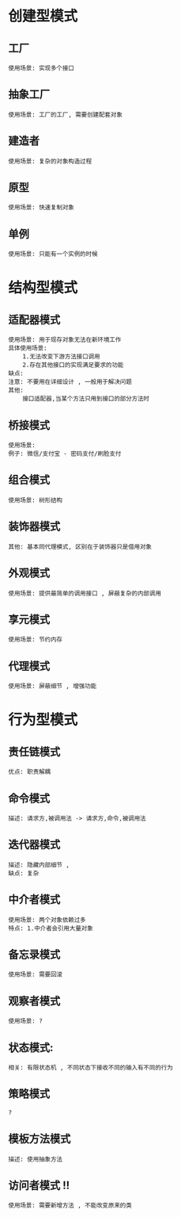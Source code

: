 # 创建型模式

## 工厂
    使用场景: 实现多个接口
## 抽象工厂
    使用场景: 工厂的工厂, 需要创建配套对象
## 建造者
    使用场景: 复杂的对象构造过程
## 原型 
    使用场景: 快速复制对象
## 单例
    使用场景: 只能有一个实例的时候

# 结构型模式

## 适配器模式
    使用场景: 用于现存对象无法在新环境工作
    具体使用场景: 
        1.无法改变下游方法接口调用
        2.存在其他接口的实现满足要求的功能
    缺点: 
    注意: 不要用在详细设计 , 一般用于解决问题
    其他: 
        接口适配器,当某个方法只用到接口的部分方法时

## 桥接模式
    使用场景: 
    例子: 微信/支付宝 - 密码支付/刷脸支付

## 组合模式
    使用场景: 树形结构

## 装饰器模式
    其他: 基本同代理模式, 区别在于装饰器只是借用对象

## 外观模式
    使用场景: 提供最简单的调用接口 , 屏蔽复杂的内部调用

## 享元模式
    使用场景: 节约内存

## 代理模式
    使用场景: 屏蔽细节 , 增强功能

# 行为型模式
## 责任链模式 
    优点: 职责解耦

## 命令模式
    描述: 请求方,被调用法 -> 请求方,命令,被调用法

## 迭代器模式
    描述: 隐藏内部细节 ,
    缺点: 复杂

## 中介者模式
    使用场景: 两个对象依赖过多
    特点: 1.中介者会引用大量对象

## 备忘录模式
    使用场景: 需要回滚

## 观察者模式
    使用场景: ?

## 状态模式:
    相关: 有限状态机 , 不同状态下接收不同的输入有不同的行为

## 策略模式
    ?

## 模板方法模式
    描述: 使用抽象方法

## 访问者模式 !!
    使用场景: 需要新增方法 , 不能改变原来的类